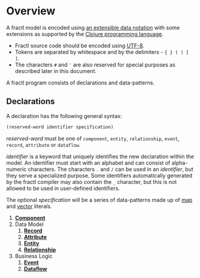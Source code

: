 # Overview

A fractl model is encoded using [an extensible data notation](https://github.com/edn-format/edn)
with some extensions as supported by the [Clojure programming language](https://clojure.org).
* Fractl source code should be encoded using [UTF-8](https://en.wikipedia.org/wiki/UTF-8).
* Tokens are separated by whitespace and by the delimiters - `{ } ( ) [ ]`.
* The characters `#` and `'` are also reserved for special purposes as described later in this document.

A fractl program consists of declarations and data-patterns.

## Declarations
A declaration has the following general syntax:

```clojure
(reserved-word identifier specification)
```

*reserved-word* must be one of `component`, `entity`, `relationship`, `event`, `record`, `attribute` or `dataflow`.

*identifier* is a keyword that uniquely identifies the new declaration within the model. An identifier
must start with an alphabet and can consist of alpha-numeric characters. The characters `.` and `/`
can be used in an *identifier*, but they serve a specialized purpose.
Some identifiers automatically generated by the fractl compiler may also contain the `_` character, but this
is not allowed to be used in user-defined identifiers.

The optional *specification* will be a series of data-patterns made up of
[map](https://github.com/edn-format/edn#maps) and [vector](https://github.com/edn-format/edn#vectors) literals.


1. **[Component](component.md)**
2. Data Model
    1. **[Record](data-model/record.md)**
    2. **[Attribute](data-model/attribute.md)**
    3. **[Entity](data-model/entity.md)**
    4. **[Relationship](data-model/relationship.md)**
3. Business Logic
    1. **[Event](business-logic/event.md)**
    2. **[Dataflow](business-logic/dataflow.md)**
